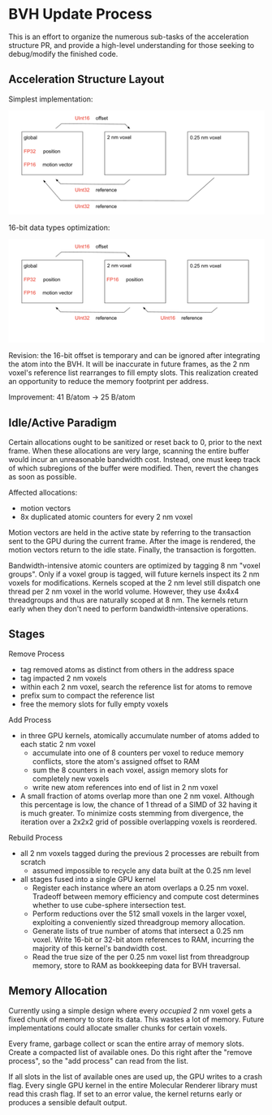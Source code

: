 # BVH Update Process

This is an effort to organize the numerous sub-tasks of the acceleration structure PR, and provide a high-level understanding for those seeking to debug/modify the finished code.

## Acceleration Structure Layout

Simplest implementation:

![Acceleration Structure Layout](./AccelerationStructureLayout.png)

16-bit data types optimization:

![Acceleration Structure Layout (16-Bit)](./AccelerationStructureLayout_16Bit.png)

Revision: the 16-bit offset is temporary and can be ignored after integrating the atom into the BVH. It will be inaccurate in future frames, as the 2 nm voxel's reference list rearranges to fill empty slots. This realization created an opportunity to reduce the memory footprint per address.

Improvement: 41 B/atom → 25 B/atom

## Idle/Active Paradigm

Certain allocations ought to be sanitized or reset back to 0, prior to the next frame. When these allocations are very large, scanning the entire buffer would incur an unreasonable bandwidth cost. Instead, one must keep track of which subregions of the buffer were modified. Then, revert the changes as soon as possible.

Affected allocations:
- motion vectors
- 8x duplicated atomic counters for every 2 nm voxel

Motion vectors are held in the active state by referring to the transaction sent to the GPU during the current frame. After the image is rendered, the motion vectors return to the idle state. Finally, the transaction is forgotten.

Bandwidth-intensive atomic counters are optimized by tagging 8 nm "voxel groups". Only if a voxel group is tagged, will future kernels inspect its 2 nm voxels for modifications. Kernels scoped at the 2 nm level still dispatch one thread per 2 nm voxel in the world volume. However, they use 4x4x4 threadgroups and thus are naturally scoped at 8 nm. The kernels return early when they don't need to perform bandwidth-intensive operations.

## Stages

Remove Process
- tag removed atoms as distinct from others in the address space
- tag impacted 2 nm voxels
- within each 2 nm voxel, search the reference list for atoms to remove
- prefix sum to compact the reference list
- free the memory slots for fully empty voxels

Add Process
- in three GPU kernels, atomically accumulate number of atoms added to each static 2 nm voxel
  - accumulate into one of 8 counters per voxel to reduce memory conflicts, store the atom's assigned offset to RAM
  - sum the 8 counters in each voxel, assign memory slots for completely new voxels
  - write new atom references into end of list in 2 nm voxel
- A small fraction of atoms overlap more than one 2 nm voxel. Although this percentage is low, the chance of 1 thread of a SIMD of 32 having it is much greater. To minimize costs stemming from divergence, the iteration over a 2x2x2 grid of possible overlapping voxels is reordered.

Rebuild Process
- all 2 nm voxels tagged during the previous 2 processes are rebuilt from scratch
  - assumed impossible to recycle any data built at the 0.25 nm level
- all stages fused into a single GPU kernel
  - Register each instance where an atom overlaps a 0.25 nm voxel. Tradeoff between memory efficiency and compute cost determines whether to use cube-sphere intersection test.
  - Perform reductions over the 512 small voxels in the larger voxel, exploiting a conveniently sized threadgroup memory allocation.
  - Generate lists of true number of atoms that intersect a 0.25 nm voxel. Write 16-bit or 32-bit atom references to RAM, incurring the majority of this kernel's bandwidth cost.
  - Read the true size of the per 0.25 nm voxel list from threadgroup memory, store to RAM as bookkeeping data for BVH traversal.

## Memory Allocation

Currently using a simple design where every _occupied_ 2 nm voxel gets a fixed chunk of memory to store its data. This wastes a lot of memory. Future implementations could allocate smaller chunks for certain voxels.

Every frame, garbage collect or scan the entire array of memory slots. Create a compacted list of available ones. Do this right after the "remove process", so the "add process" can read from the list.

If all slots in the list of available ones are used up, the GPU writes to a crash flag. Every single GPU kernel in the entire Molecular Renderer library must read this crash flag. If set to an error value, the kernel returns early or produces a sensible default output.
